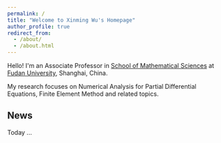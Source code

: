 ```yaml
---
permalink: /
title: "Welcome to Xinming Wu's Homepage"
author_profile: true
redirect_from: 
  - /about/
  - /about.html
---
```


Hello! I'm an Associate Professor in [School of Mathematical Sciences](https://math.fudan.edu.cn) at [Fudan University](https://www.fudan.edu.cn), Shanghai, China.

My research focuses on Numerical Analysis for Partial Differential Equations, Finite Element Method and related topics.

## News

Today ...
